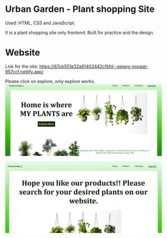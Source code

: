 # Urban Garden - Plant shopping Site

Used: HTML, CSS and JavaScript.

It is a plant shopping site only frontend. Built for practice and the design.


# Website
Link for the site: https://67cb551e32a61402442cfbfd--peppy-nougat-957ccf.netlify.app/

Please click on explore, only explore works.
![image alt](https://github.com/annastudent2003/Plant-Shopping/blob/5ebf3897009306384133de2f06850090a09d9b67/Images/project3.png)




![image alt](https://github.com/annastudent2003/Plant-Shopping/blob/63a47da46d45042dfccdde648ef4ae548bf1efe2/Images/Screenshot%202025-07-09%20083028.png)



